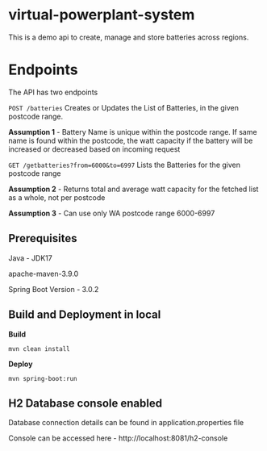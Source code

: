 # virtual-powerplant-system
This is a demo api to create, manage and store batteries across regions.

# Endpoints

The API has two endpoints 

``POST /batteries`` Creates or Updates the List of Batteries, in the given postcode range.

**Assumption 1** - Battery Name is unique within the postcode range. If same name is
found within the postcode, the watt capacity if the battery will be increased or decreased based on 
incoming request


``GET /getbatteries?from=6000&to=6997`` Lists the Batteries for the given postcode range

**Assumption 2** - Returns total and average watt capacity for the fetched list as a whole,
not per postcode

**Assumption 3** - Can use only WA postcode range 6000-6997


## Prerequisites

Java - JDK17

apache-maven-3.9.0

Spring Boot Version - 3.0.2


## Build and Deployment in local

**Build**

``mvn clean install``

**Deploy**

``mvn spring-boot:run``

## H2 Database console enabled

Database connection details can be found in application.properties file

Console can be accessed here - http://localhost:8081/h2-console